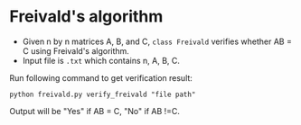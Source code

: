 # Freivald's algorithm
 - Given n by n matrices A, B, and C, ```class Freivald``` verifies whether AB = C using Freivald's algorithm.
 - Input file is ```.txt``` which contains n, A, B, C.
 
Run following command to get verification result:

    python freivald.py verify_freivald "file path"

Output will be "Yes" if AB = C, "No" if AB !=C.
